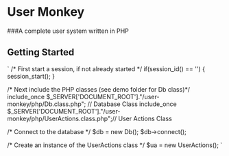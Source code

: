 User Monkey
==========

###A complete user system written in PHP

Getting Started
---------------

`
/* First start a session, if not already started */
if(session_id() == '') { session_start(); } 

/* Next include the PHP classes (see demo folder for Db class)*/
include_once $_SERVER['DOCUMENT_ROOT']."/user-monkey/php/Db.class.php";         // Database Class
include_once $_SERVER['DOCUMENT_ROOT']."/user-monkey/php/UserActions.class.php";// User Actions Class

/* Connect to the database */
$db = new Db();
$db->connect();

/* Create an instance of the UserActions class */
$ua = new UserActions();
`




